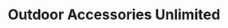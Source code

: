 ---
title: "Outdoor Accessories Unlimited"
url: /kenly/outdoor-accessories-unlimited/
shop: outdoor
---